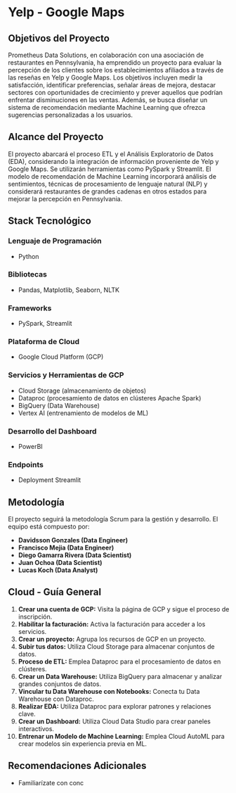 # Yelp - Google Maps

## Objetivos del Proyecto
Prometheus Data Solutions, en colaboración con una asociación de restaurantes en Pennsylvania, ha emprendido un proyecto para evaluar la percepción de los clientes sobre los establecimientos afiliados a través de las reseñas en Yelp y Google Maps. Los objetivos incluyen medir la satisfacción, identificar preferencias, señalar áreas de mejora, destacar sectores con oportunidades de crecimiento y prever aquellos que podrían enfrentar disminuciones en las ventas. Además, se busca diseñar un sistema de recomendación mediante Machine Learning que ofrezca sugerencias personalizadas a los usuarios.

## Alcance del Proyecto
El proyecto abarcará el proceso ETL y el Análisis Exploratorio de Datos (EDA), considerando la integración de información proveniente de Yelp y Google Maps. Se utilizarán herramientas como PySpark y Streamlit. El modelo de recomendación de Machine Learning incorporará análisis de sentimientos, técnicas de procesamiento de lenguaje natural (NLP) y considerará restaurantes de grandes cadenas en otros estados para mejorar la percepción en Pennsylvania.

## Stack Tecnológico
### Lenguaje de Programación
- Python

### Bibliotecas
- Pandas, Matplotlib, Seaborn, NLTK

### Frameworks
- PySpark, Streamlit

### Plataforma de Cloud
- Google Cloud Platform (GCP)

### Servicios y Herramientas de GCP
- Cloud Storage (almacenamiento de objetos)
- Dataproc (procesamiento de datos en clústeres Apache Spark)
- BigQuery (Data Warehouse)
- Vertex AI (entrenamiento de modelos de ML)

### Desarrollo del Dashboard
- PowerBI

### Endpoints
- Deployment Streamlit

## Metodología
El proyecto seguirá la metodología Scrum para la gestión y desarrollo. El equipo está compuesto por:

- **Davidsson Gonzales (Data Engineer)**
- **Francisco Mejia (Data Engineer)**
- **Diego Gamarra Rivera (Data Scientist)**
- **Juan Ochoa (Data Scientist)**
- **Lucas Koch (Data Analyst)**

## Cloud - Guía General
1. **Crear una cuenta de GCP:** Visita la página de GCP y sigue el proceso de inscripción.
2. **Habilitar la facturación:** Activa la facturación para acceder a los servicios.
3. **Crear un proyecto:** Agrupa los recursos de GCP en un proyecto.
4. **Subir tus datos:** Utiliza Cloud Storage para almacenar conjuntos de datos.
5. **Proceso de ETL:** Emplea Dataproc para el procesamiento de datos en clústeres.
6. **Crear un Data Warehouse:** Utiliza BigQuery para almacenar y analizar grandes conjuntos de datos.
7. **Vincular tu Data Warehouse con Notebooks:** Conecta tu Data Warehouse con Dataproc.
8. **Realizar EDA:** Utiliza Dataproc para explorar patrones y relaciones clave.
9. **Crear un Dashboard:** Utiliza Cloud Data Studio para crear paneles interactivos.
10. **Entrenar un Modelo de Machine Learning:** Emplea Cloud AutoML para crear modelos sin experiencia previa en ML.

## Recomendaciones Adicionales
- Familiarízate con conc
